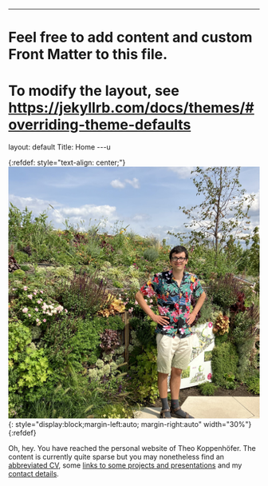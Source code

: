 ---
# Feel free to add content and custom Front Matter to this file.
# To modify the layout, see https://jekyllrb.com/docs/themes/#overriding-theme-defaults

layout: default
Title: Home
---u

{:refdef: style="text-align: center;"}
![Me in the Buga](/assets/meInBuga2.jpg){: style="display:block;margin-left:auto; margin-right:auto" width="30%"}
{:refdef}

Oh, hey. You have reached the personal website of Theo Koppenhöfer. The content is currently quite sparse but you may nonetheless find an [abbreviated CV](/curriculumVitae/), some [links to some projects and presentations](/links) and my [contact details](/contact/).
